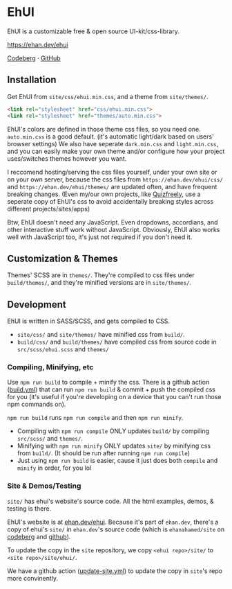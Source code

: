 # EhUI

EhUI is a customizable free & open source UI-kit/css-library.

https://ehan.dev/ehui

[Codeberg](https://codeberg.org/ehanahamed/ehui) · [GitHub](https://github.com/ehanahamed/ehui)

## Installation

Get EhUI from `site/css/ehui.min.css`, and a theme from `site/themes/`.
```html
<link rel="stylesheet" href="css/ehui.min.css">
<link rel="stylesheet" href="themes/auto.min.css">
```

EhUI's colors are defined in those theme css files, so you need one. `auto.min.css` is a good default. (it's automatic light/dark based on users' browser settings) We also have seperate `dark.min.css` and `light.min.css`, and you can easily make your own theme and/or configure how your project uses/switches themes however you want.

I reccomend hosting/serving the css files yourself, under your own site or on your own server, because the css files from `https://ehan.dev/ehui/css/` and `https://ehan.dev/ehui/themes/` are updated often, and have frequent breaking changes. (Even my/our own projects, like [Quizfreely](https://quizfreely.com), use a seperate copy of EhUI's css to avoid accidentally breaking styles across different projects/sites/apps)

Btw, EhUI doesn't need any JavaScript. Even dropdowns, accordians, and other interactive stuff work without JavaScript. Obviously, EhUI also works well with JavaScript too, it's just not required if you don't need it.

## Customization & Themes

Themes' SCSS are in `themes/`. They're compiled to css files under `build/themes/`, and they're minified versions are in `site/themes/`.

## Development

EhUI is written in SASS/SCSS, and gets compiled to CSS.
- `site/css/` and `site/themes/` have minified css from `build/`.
- `build/css/` and `build/themes/` have compiled css from source code in `src/scss/ehui.scss` and `themes/`

### Compiling, Minifying, etc

Use `npm run build` to compile + minify the css. There is a github action ([build.yml](.github/workflows/build.yml)) that can run `npm run build` & commit + push the compiled css for you (it's useful if you're developing on a device that you can't run those npm commands on).

`npm run build` runs `npm run compile` and then `npm run minify`.
- Compiling with `npm run compile` ONLY updates `build/` by compiling `src/scss/` and `themes/`.
- Minifying with `npm run minify` ONLY updates `site/` by minifying css from `build/`. (It should be run after running `npm run compile`)
- Just using `npm run build` is easier, cause it just does both `compile` and `minify` in order, for you lol

### Site & Demos/Testing

`site/` has ehui's website's source code. All the html examples, demos, & testing is there.

EhUI's website is at [ehan.dev/ehui](https://ehan.dev/ehui). Because it's part of `ehan.dev`, there's a copy of ehui's `site/` in `ehan.dev`'s source code (which is `ehanahamed/site` on [codeberg](https://codeberg.org/ehanahamed/site) and [github](https://github.com/ehanahamed/site)).

To update the copy in the `site` repository, we copy `<ehui repo>/site/` to `<site repo>/site/ehui/`.

We have a github action ([update-site.yml](.github/workflows/update-site.yml)) to update the copy in `site`'s repo more convinently.
